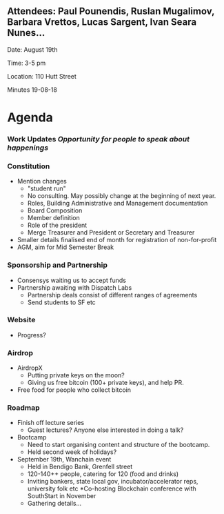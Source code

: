 
## Attendees: Paul Pounendis, Ruslan Mugalimov, Barbara Vrettos, Lucas Sargent, Ivan Seara Nunes...

Date: August 19th

Time: 3-5 pm

Location: 110 Hutt Street 

Minutes 19-08-18

# Agenda
### Work Updates *Opportunity for people to speak about happenings*

### Constitution
* Mention changes
   * "student run"
   * No consulting. May possibly change at the beginning of next year.
   * Roles, Building Administrative and Management documentation
   * Board Composition
   * Member definition
   * Role of the president
   * Merge Treasurer and President or Secretary and Treasurer
* Smaller details finalised end of month for registration of non-for-profit
* AGM, aim for Mid Semester Break

### Sponsorship and Partnership
* Consensys waiting us to accept funds
* Partnership awaiting with Dispatch Labs
   * Partnership deals consist of different ranges of agreements
   * Send students to SF etc
 
### Website
* Progress? 

### Airdrop
* AirdropX
   * Putting private keys on the moon?
   * Giving us free bitcoin (100+ private keys), and help PR.
* Free food for people who collect bitcoin

### Roadmap
* Finish off lecture series 
   * Guest lectures? Anyone else interested in doing a talk?
* Bootcamp
   * Need to start organising content and structure of the bootcamp.
   * Held second week of holidays?
* September 19th, Wanchain event
   * Held in Bendigo Bank, Grenfell street
   * 120-140++ people, catering for 120 (food and drinks)
   * Inviting bankers, state local gov, incubator/accelerator reps, university folk etc
*Co-hosting Blockchain conference with SouthStart in November
   * Gathering details...
